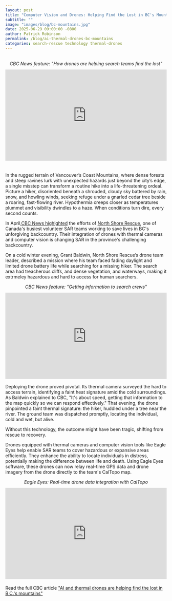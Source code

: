 ```yaml
---
layout: post
title: "Computer Vision and Drones: Helping Find the Lost in BC's Mountains"
subtitle: ""
image: "images/blog/bc-mountains.jpg"
date: 2025-06-29 09:00:00 -0800
author: Patrick Robinson
permalink: /blog/ai-thermal-drones-bc-mountains
categories: search-rescue technology thermal-drones
---
```


<br>

<!-- CBC Video Embed -->
<div style="text-align: center; font-style: italic; margin-bottom: 10px;">
  CBC News feature: "How drones are helping search teams find the lost"
</div>
<div style="position:relative; width:100%; height:0px; padding-bottom:56.250%; margin-bottom: 20px;">
  <iframe width="100%" height="100%" src="https://www.youtube.com/embed/9ZS98M0ZiGY?si=GJf2JsJ92OYY4j8u" title="YouTube video player" frameborder="0" allow="accelerometer; autoplay; clipboard-write; encrypted-media; gyroscope; picture-in-picture; web-share" referrerpolicy="strict-origin-when-cross-origin" allowfullscreen style="border:none; width:100%; height:100%; position:absolute; left:0px; top:0px; overflow:hidden;"></iframe>
</div>

<br>
In the rugged terrain of Vancouver’s Coast Mountains, where dense forests and steep ravines lurk with unexpected hazards just beyond the city’s edge, a single misstep can transform a routine hike into a life-threatening ordeal. Picture a hiker, disoriented beneath a shrouded, cloudy sky battered by rain, snow, and howling winds, seeking refuge under a gnarled cedar tree beside a roaring, fast-flowing river. Hypothermia creeps closer as temperatures plummet and visibility dwindles to a haze. When conditions turn dire, every second counts.


In April,<a href="https://www.cbc.ca/news/canada/british-columbia/technology-drone-artificial-intelligence-search-rescue-british-columbia-mountains-1.7492363" target="_blank" rel="noopener">CBC News highlghted</a> the efforts of <a href="https://www.northshorerescue.com/" target="_blank" rel="noopener">North Shore Rescue</a>, one of Canada's busiest volunteer SAR teams working to save lives in BC's unforgiving backcountry. Their integration of drones with thermal cameras and computer vision is changing SAR in the province's challenging backcountry.

On a cold winter evening, Grant Baldwin, North Shore Rescue’s drone team leader, described a mission where his team faced fading daylight and limited drone battery life while searching for a missing hiker. The search area had treacherous cliffs, and dense vegetation, and waterways, making it extrmeley hazardous and hard to access for human searchers.

<!-- CBC Video Embed -->
<div style="text-align: center; font-style: italic; margin-bottom: 10px;">
  CBC News feature: "Getting information to search crews"
</div>
<div style="position:relative; width:100%; height:0px; padding-bottom:53.438%">
  <iframe allow="fullscreen" allowfullscreen height="100%" src="https://streamable.com/e/bkohew?" width="100%" style="border:none; width:100%; height:100%; position:absolute; left:0px; top:0px; overflow:hidden;"></iframe>
</div>

Deploying the drone proved pivotal. Its thermal camera surveyed the hard to access terrain, identifying a faint heat signature amid the cold surroundings. As Baldwin explained to CBC, "It's about speed, getting that information to the map quickly so we can respond effectively." That evening, the drone pinpointed a faint thermal signature: the hiker, huddled under a tree near the river. The ground team was dispatched promptly, locating the individual, cold and wet, but alive.

Without this technology, the outcome might have been tragic, shifting from rescue to recovery.

Drones equipped with thermal cameras and computer vision tools like Eagle Eyes help enable SAR teams to cover hazardous or expansive areas efficiently. They enhance the ability to locate individuals in distress, potentially making the difference between life and death. Using Eagle Eyes software, these drones can now relay real-time GPS data and drone imagery from the drone directly to the team's CalTopo map.

<!-- Eagle Eyes CalTopo Integration Video -->
<div style="text-align: center; font-style: italic; margin-bottom: 10px;">
  Eagle Eyes: Real-time drone data integration with CalTopo
</div>
<div style="position:relative; width:100%; height:0px; padding-bottom:56.250%; margin-bottom: 20px;">
  <iframe width="100%" height="100%" src="https://www.youtube.com/embed/wyg47If033M?si=GJf2JsJ92OYY4j8u" title="Eagle Eyes CalTopo Integration" frameborder="0" allow="accelerometer; autoplay; clipboard-write; encrypted-media; gyroscope; picture-in-picture; web-share" referrerpolicy="strict-origin-when-cross-origin" allowfullscreen style="border:none; width:100%; height:100%; position:absolute; left:0px; top:0px; overflow:hidden;"></iframe>
</div>

Read the full CBC article <a href="https://www.cbc.ca/news/canada/british-columbia/technology-drone-artificial-intelligence-search-rescue-british-columbia-mountains-1.7492363" target="_blank" rel="noopener">"AI and thermal drones are helping find the lost in B.C.'s mountains"</a>



<br>